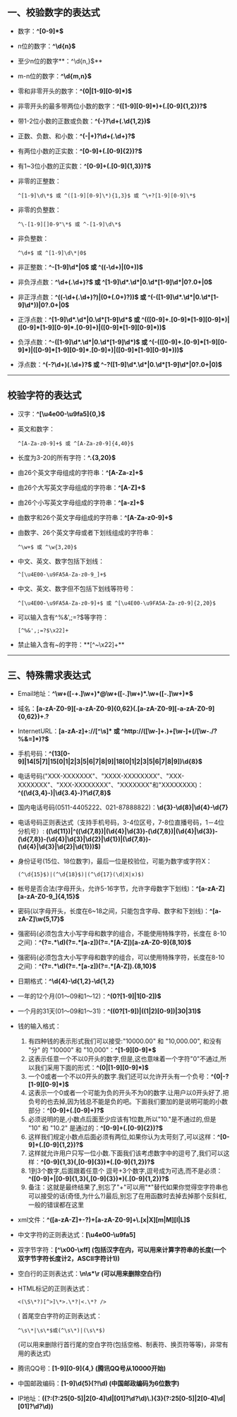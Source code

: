 ## 一、校验数字的表达式

- 数字：**^[0-9]\*$**

- n位的数字：**^\d{n}$**

- 至少n位的数字**：^\d{n,}$**

- m-n位的数字：**^\d{m,n}$**

- 零和非零开头的数字：**^(0|[1-9][0-9]\*)$**

- 非零开头的最多带两位小数的数字：**^([1-9][0-9]\*)+(\.[0-9]{1,2})?$**

- 带1-2位小数的正数或负数：**^(\-)?\d+(\.\d{1,2})$**

- 正数、负数、和小数：**^(\-|\+)?\d+(\.\d+)?$**

- 有两位小数的正实数：**^[0-9]+(\.[0-9]{2})?$**

- 有1~3位小数的正实数：**^[0-9]+(\.[0-9]{1,3})?$**

- 非零的正整数：

  ```shell
  ^[1-9]\d\*$ 或 ^([1-9][0-9]\*){1,3}$ 或 ^\+?[1-9][0-9]\*$
  ```

- 非零的负整数：

  ```shell
  ^\-[1-9][]0-9"\*$ 或 ^-[1-9]\d\*$
  ```

- 非负整数：

  ```shell
  ^\d+$ 或 ^[1-9]\d\*|0$
  ```

- 非正整数：**^-[1-9]\d\*|0$ 或 ^((-\d+)|(0+))$**

- 非负浮点数：**^\d+(\.\d+)?$ 或 ^[1-9]\d\*\.\d\*|0\.\d\*[1-9]\d\*|0?\.0+|0$**

- 非正浮点数：**^((-\d+(\.\d+)?)|(0+(\.0+)?))$ 或 ^(-([1-9]\d\*\.\d\*|0\.\d\*[1-9]\d\*))|0?\.0+|0$**

- 正浮点数：**^[1-9]\d\*\.\d\*|0\.\d\*[1-9]\d\*$ 或 ^(([0-9]+\.[0-9]\*[1-9][0-9]\*)|([0-9]\*[1-9][0-9]\*\.[0-9]+)|([0-9]\*[1-9][0-9]\*))$**

- 负浮点数：**^-([1-9]\d\*\.\d\*|0\.\d\*[1-9]\d\*)$ 或 ^(-(([0-9]+\.[0-9]\*[1-9][0-9]\*)|([0-9]\*[1-9][0-9]\*\.[0-9]+)|([0-9]\*[1-9][0-9]\*)))$**

- 浮点数：**^(-?\d+)(\.\d+)?$ 或 ^-?([1-9]\d\*\.\d\*|0\.\d\*[1-9]\d\*|0?\.0+|0)$**

------

## 校验字符的表达式

- 汉字：**^[\u4e00-\u9fa5]{0,}$**

- 英文和数字：

  ```shell
  ^[A-Za-z0-9]+$ 或 ^[A-Za-z0-9]{4,40}$
  ```

- 长度为3-20的所有字符：**^.{3,20}$**

- 由26个英文字母组成的字符串：**^[A-Za-z]+$**

- 由26个大写英文字母组成的字符串：**^[A-Z]+$**

- 由26个小写英文字母组成的字符串：**^[a-z]+$**

- 由数字和26个英文字母组成的字符串：**^[A-Za-z0-9]+$**

- 由数字、26个英文字母或者下划线组成的字符串：

  ```shell
  ^\w+$ 或 ^\w{3,20}$
  ```

- 中文、英文、数字包括下划线：

  ```shell
  ^[\u4E00-\u9FA5A-Za-z0-9_]+$
  ```

- 中文、英文、数字但不包括下划线等符号：

  ```shell
  ^[\u4E00-\u9FA5A-Za-z0-9]+$ 或 ^[\u4E00-\u9FA5A-Za-z0-9]{2,20}$
  ```

- 可以输入含有^%&',;=?$等字符：

  ```shell
  [^%&',;=?$\x22]+
  ```

  

- 禁止输入含有~的字符：**[^~\x22]+**

------

## 三、特殊需求表达式

- Email地址：**^\w+([-+.]\w+)\*@\w+([-.]\w+)\*\.\w+([-.]\w+)\*$**

- 域名：**[a-zA-Z0-9][-a-zA-Z0-9]{0,62}(\.[a-zA-Z0-9][-a-zA-Z0-9]{0,62})+\.?**

- InternetURL：**[a-zA-z]+://[^\s]\* 或 ^http://([\w-]+\.)+[\w-]+(/[\w-./?%&=]\*)?$**

- 手机号码：**^(13[0-9]|14[5|7]|15[0|1|2|3|5|6|7|8|9]|18[0|1|2|3|5|6|7|8|9])\d{8}$**

- 电话号码("XXX-XXXXXXX"、"XXXX-XXXXXXXX"、"XXX-XXXXXXX"、"XXX-XXXXXXXX"、"XXXXXXX"和"XXXXXXXX)：**^(\(\d{3,4}-)|\d{3.4}-)?\d{7,8}$**

- 国内电话号码(0511-4405222、021-87888822)：**\d{3}-\d{8}|\d{4}-\d{7}**

- 电话号码正则表达式（支持手机号码，3-4位区号，7-8位直播号码，1－4位分机号）: **((\d{11})|^((\d{7,8})|(\d{4}|\d{3})-(\d{7,8})|(\d{4}|\d{3})-(\d{7,8})-(\d{4}|\d{3}|\d{2}|\d{1})|(\d{7,8})-(\d{4}|\d{3}|\d{2}|\d{1}))$)**

- 身份证号(15位、18位数字)，最后一位是校验位，可能为数字或字符X：

  ```shell
  (^\d{15}$)|(^\d{18}$)|(^\d{17}(\d|X|x)$)
  ```

- 帐号是否合法(字母开头，允许5-16字节，允许字母数字下划线)：**^[a-zA-Z][a-zA-Z0-9_]{4,15}$**

- 密码(以字母开头，长度在6~18之间，只能包含字母、数字和下划线)：**^[a-zA-Z]\w{5,17}$**

- 强密码(必须包含大小写字母和数字的组合，不能使用特殊字符，长度在 8-10 之间)：**^(?=.\*\d)(?=.\*[a-z])(?=.\*[A-Z])[a-zA-Z0-9]{8,10}$**

- 强密码(必须包含大小写字母和数字的组合，可以使用特殊字符，长度在8-10之间)：**^(?=.\*\d)(?=.\*[a-z])(?=.\*[A-Z]).{8,10}$**

- 日期格式：**^\d{4}-\d{1,2}-\d{1,2}**

- 一年的12个月(01～09和1～12)：**^(0?[1-9]|1[0-2])$**

- 一个月的31天(01～09和1～31)：**^((0?[1-9])|((1|2)[0-9])|30|31)$**

- 钱的输入格式：

  1. 有四种钱的表示形式我们可以接受:"10000.00" 和 "10,000.00", 和没有 "分" 的 "10000" 和 "10,000"：**^[1-9][0-9]\*$**
  2. 这表示任意一个不以0开头的数字,但是,这也意味着一个字符"0"不通过,所以我们采用下面的形式：**^(0|[1-9][0-9]\*)$**
  3. 一个0或者一个不以0开头的数字.我们还可以允许开头有一个负号：**^(0|-?[1-9][0-9]\*)$**
  4. 这表示一个0或者一个可能为负的开头不为0的数字.让用户以0开头好了.把负号的也去掉,因为钱总不能是负的吧。下面我们要加的是说明可能的小数部分：**^[0-9]+(.[0-9]+)?$**
  5. 必须说明的是,小数点后面至少应该有1位数,所以"10."是不通过的,但是 "10" 和 "10.2" 是通过的：**^[0-9]+(.[0-9]{2})?$**
  6. 这样我们规定小数点后面必须有两位,如果你认为太苛刻了,可以这样：**^[0-9]+(.[0-9]{1,2})?$**
  7. 这样就允许用户只写一位小数.下面我们该考虑数字中的逗号了,我们可以这样：**^[0-9]{1,3}(,[0-9]{3})\*(.[0-9]{1,2})?$**
  8. 1到3个数字,后面跟着任意个 逗号+3个数字,逗号成为可选,而不是必须：**^([0-9]+|[0-9]{1,3}(,[0-9]{3})\*)(.[0-9]{1,2})?$**
  9. 备注：这就是最终结果了,别忘了"+"可以用"*"替代如果你觉得空字符串也可以接受的话(奇怪,为什么?)最后,别忘了在用函数时去掉去掉那个反斜杠,一般的错误都在这里

- xml文件：**^([a-zA-Z]+-?)+[a-zA-Z0-9]+\\.[x|X][m|M][l|L]$**

- 中文字符的正则表达式：**[\u4e00-\u9fa5]**

- 双字节字符：**[^\x00-\xff] (包括汉字在内，可以用来计算字符串的长度(一个双字节字符长度计2，ASCII字符计1))**

- 空白行的正则表达式：**\n\s\*\r (可以用来删除空白行)**

- HTML标记的正则表达式：

  ```shell
  <(\S\*?)[^>]\*>.\*?|<.\*? />
  ```

   ( 首尾空白字符的正则表达式：

  ```shell
  ^\s\*|\s\*$或(^\s\*)|(\s\*$) 
  ```

  (可以用来删除行首行尾的空白字符(包括空格、制表符、换页符等等)，非常有用的表达式)

- 腾讯QQ号：**[1-9][0-9]{4,} (腾讯QQ号从10000开始)**

- 中国邮政编码：**[1-9]\d{5}(?!\d) (中国邮政编码为6位数字)**

- IP地址：**((?:(?:25[0-5]|2[0-4]\\d|[01]?\\d?\\d)\\.){3}(?:25[0-5]|2[0-4]\\d|[01]?\\d?\\d))**